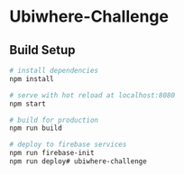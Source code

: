 # Ubiwhere-Challenge

## Build Setup

``` bash
# install dependencies
npm install

# serve with hot reload at localhost:8080
npm start

# build for production 
npm run build

# deploy to firebase services 
npm run firebase-init
npm run deploy# ubiwhere-challenge
